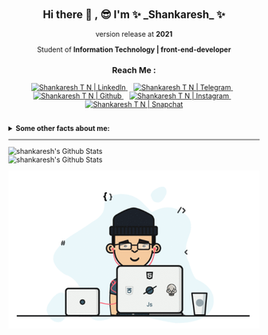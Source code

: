 <h2 align="center">Hi there 👋 , 😎  I'm ✨ _Shankaresh_ ✨ </h2>
<p align="center">version release at <b>2021</b></p>

<p align="center">Student of <b>Information Technology | front-end-developer</b> </p>

<h3 align="center"> Reach Me :</h3>

<p align="center">
<a href="https://www.linkedin.com/in/shankaresh-t-n-9186a6160">
<img alt="Shankaresh T N | LinkedIn" width="30px" src="https://cdn.jsdelivr.net/npm/simple-icons@v3/icons/linkedin.svg" />
</a>
&nbsp;&nbsp;
<a href="https://t.me/shankaresh">
<img alt="Shankaresh T N | Telegram" width="30px" src="https://cdn.jsdelivr.net/npm/simple-icons@v3/icons/telegram.svg" />
</a>
&nbsp;&nbsp;
<a href="https://github.com/shankaresh">
<img alt="Shankaresh T N | Github" width="30px" src="https://cdn.jsdelivr.net/npm/simple-icons@v3/icons/github.svg" />
</a>
&nbsp;&nbsp;
<a href="https://www.instagram.com/_.gowda._.05_11._/">
<img alt="Shankaresh T N | Instagram" width="30px" src="https://cdn.jsdelivr.net/npm/simple-icons@v3/icons/instagram.svg" />
</a>
&nbsp;&nbsp;
<a href="https://www.snapchat.com/add/gowda0511">
<img alt="Shankaresh T N | Snapchat" width="30px" src="https://cdn.jsdelivr.net/npm/simple-icons@v3/icons/snapchat.svg" />
</a>
</p>
<br>

<details>
  <summary> <b>Some other facts about me: </b> </summary>
  <br>
  
  - I am <b>commit -m "learning & self-development"</b> so that consistently achieve better branch
  - I am <b>flexible</b> in my working hours, being able to work evenings and weekends
  - I enjoy a <b>collaborative</b> atmosphere
</details>
<hr>

<img align="left" width="450px" alt="shankaresh's Github Stats" src="https://github-readme-stats.codestackr.vercel.app/api?username=shankaresh&show_icons=true&hide_border=true&hide=issues"/>
<img alt="shankaresh's Github Stats" src="https://github-readme-stats.vercel.app/api/top-langs/?username=shankaresh&layout=compact&hide_border=true"/>

<p align="center">
<img src="https://github.com/shankaresh/shankaresh/blob/master/dx.gif" alt="me"/>
</p>

<!--
**shankaresh/shankaresh** is a ✨ _special_ ✨ repository because its `README.md` (this file) appears on your GitHub profile.

Here are some ideas to get you started:

- 🔭 I’m currently working on ...
- 🌱 I’m currently learning ...
- 👯 I’m looking to collaborate on ...
- 🤔 I’m looking for help with ...
- 💬 Ask me about ...
- 📫 How to reach me: ...
- 😄 Pronouns: ...
- ⚡ Fun fact: ...
-->
